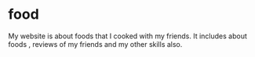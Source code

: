 # food
My website is about foods that I cooked with my friends. It includes about foods , reviews of my friends and my other skills also.
